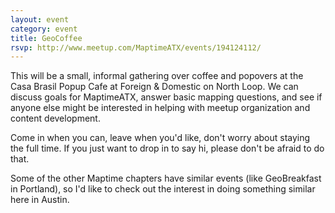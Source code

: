 ```yaml
---
layout: event
category: event
title: GeoCoffee
rsvp: http://www.meetup.com/MaptimeATX/events/194124112/
---
```


This will be a small, informal gathering over coffee and popovers at the Casa Brasil Popup Cafe at Foreign & Domestic on North Loop. We can discuss goals for MaptimeATX, answer basic mapping questions, and see if anyone else might be interested in helping with meetup organization and content development.

Come in when you can, leave when you'd like, don't worry about staying the full time. If you just want to drop in to say hi, please don't be afraid to do that.

Some of the other Maptime chapters have similar events (like GeoBreakfast in Portland), so I'd like to check out the interest in doing something similar here in Austin.

